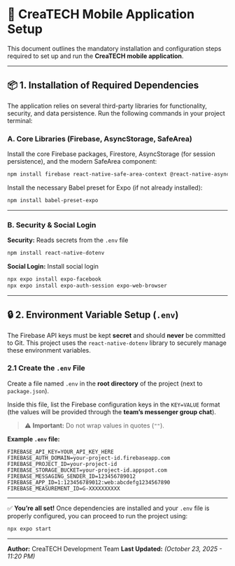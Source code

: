 # 📱 CreaTECH Mobile Application Setup

This document outlines the mandatory installation and configuration steps required to set up and run the **CreaTECH mobile application**.

---

## 📦 1. Installation of Required Dependencies

The application relies on several third-party libraries for functionality, security, and data persistence.
Run the following commands in your project terminal:

### A. Core Libraries (Firebase, AsyncStorage, SafeArea)

Install the core Firebase packages, Firestore, AsyncStorage (for session persistence), and the modern SafeArea component:

```bash
npm install firebase react-native-safe-area-context @react-native-async-storage/async-storage@2.2.0
```

Install the necessary Babel preset for Expo (if not already installed):

```bash
npm install babel-preset-expo
```

---

### B. Security & Social Login

**Security:** Reads secrets from the `.env` file

```bash
npm install react-native-dotenv
```

**Social Login:** Install social login

```bash
npx expo install expo-facebook
npx expo install expo-auth-session expo-web-browser
```

---

## 🔒 2. Environment Variable Setup (`.env`)

The Firebase API keys must be kept **secret** and should **never** be committed to Git.
This project uses the `react-native-dotenv` library to securely manage these environment variables.

### 2.1 Create the `.env` File

Create a file named `.env` in the **root directory** of the project (next to `package.json`).

Inside this file, list the Firebase configuration keys in the `KEY=VALUE` format (the values will be provided through the **team’s messenger group chat**).

> ⚠️ **Important:** Do not wrap values in quotes (`""`).

**Example `.env` file:**

```env
FIREBASE_API_KEY=YOUR_API_KEY_HERE
FIREBASE_AUTH_DOMAIN=your-project-id.firebaseapp.com
FIREBASE_PROJECT_ID=your-project-id
FIREBASE_STORAGE_BUCKET=your-project-id.appspot.com
FIREBASE_MESSAGING_SENDER_ID=123456789012
FIREBASE_APP_ID=1:123456789012:web:abcdefg1234567890
FIREBASE_MEASUREMENT_ID=G-XXXXXXXXXX
```

---

✅ **You’re all set!**
Once dependencies are installed and your `.env` file is properly configured, you can proceed to run the project using:

```bash
npx expo start
```

---

**Author:** CreaTECH Development Team
**Last Updated:** *(October 23, 2025 - 11:20 PM)*
